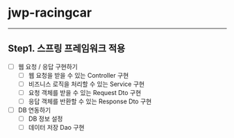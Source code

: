 # jwp-racingcar

----
## Step1. 스프링 프레임워크 적용
- [ ] 웹 요청 / 응답 구현하기
  - [ ] 웹 요청을 받을 수 있는 Controller 구현
  - [ ] 비즈니스 로직을 처리할 수 있는 Service 구현
  - [ ] 요청 객체를 받을 수 있는 Request Dto 구현
  - [ ] 응답 객체를 반환할 수 있는 Response Dto 구현
- [ ] DB 연동하기
  - [ ] DB 정보 설정
  - [ ] 데이터 저장 Dao 구현
